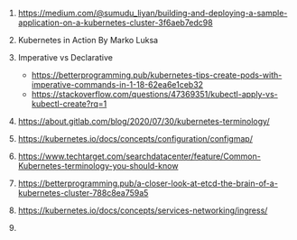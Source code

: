1. https://medium.com/@sumudu_liyan/building-and-deploying-a-sample-application-on-a-kubernetes-cluster-3f6aeb7edc98

2. Kubernetes in Action By Marko Luksa

3. Imperative vs Declarative
    - https://betterprogramming.pub/kubernetes-tips-create-pods-with-imperative-commands-in-1-18-62ea6e1ceb32
    - https://stackoverflow.com/questions/47369351/kubectl-apply-vs-kubectl-create?rq=1
   
4. https://about.gitlab.com/blog/2020/07/30/kubernetes-terminology/
5. https://kubernetes.io/docs/concepts/configuration/configmap/
6. https://www.techtarget.com/searchdatacenter/feature/Common-Kubernetes-terminology-you-should-know
7. https://betterprogramming.pub/a-closer-look-at-etcd-the-brain-of-a-kubernetes-cluster-788c8ea759a5
8. https://kubernetes.io/docs/concepts/services-networking/ingress/
9. 